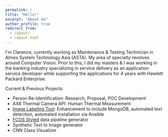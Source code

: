 ```yaml
---
permalink: /
title: "Hello!"
excerpt: "About me"
author_profile: true
redirect_from: 
  - /about/
  - /about.html
---
```


I'm Clarence, currently working as Maintenance & Testing Technician in Almex System Technology Asia (ASTA). My area of specialty revolves around Computer Vision. Prior to this, I did my masters & I was working in the banking industry specializing in service delivery as an application service developer while supporting the applications for 4 years with Hewlett Packard Enterprise. 

Current & Previous Projects:
* Person Re-Identification: Research, Proposal, POC Development
* AX8 Thermal Camera API: Human Thermal Measurement
* [Image Labeling Tool](https://github.com/tzutalin/labelImg): Enhancement to include MongoDB, automated text detection, automated installation via Ansible
* [FCOS Styled](https://arxiv.org/abs/1904.01355) data pipeline generator
* Synthetic Text to Image generator
* CNN Class Visualizer
